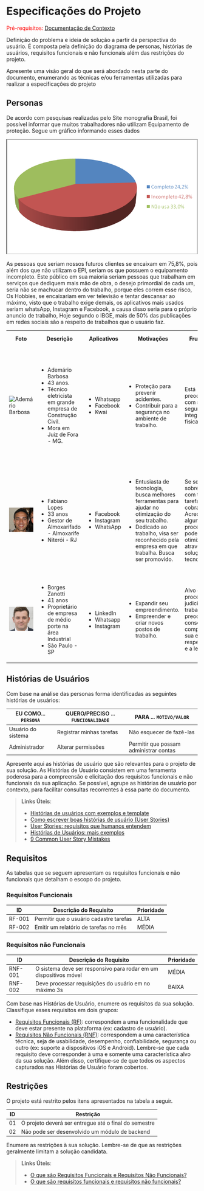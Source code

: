 # Especificações do Projeto

<span style="color:red">Pré-requisitos: <a href="1-Documentação de Contexto.md"> Documentação de Contexto</a></span>

Definição do problema e ideia de solução a partir da perspectiva do usuário. É composta pela definição do  diagrama de personas, histórias de usuários, requisitos funcionais e não funcionais além das restrições do projeto.

Apresente uma visão geral do que será abordado nesta parte do documento, enumerando as técnicas e/ou ferramentas utilizadas para realizar a especificações do projeto

## Personas

De acordo com pesquisas realizadas pelo Site monografia Brasil, foi possível informar que muitos trabalhadores não utilizam Equipamento de proteção. Segue um gráfico informando esses dados

<img src="../docs/img/figura.png"/>

As pessoas que seriam nossos futuros clientes se encaixam em 75,8%, pois além dos que não utilizam o EPI, seriam os que possuem o equipamento incompleto. 
Este público em sua maioria seriam pessoas que trabalham em serviços que dediquem mais mão de obra, o desejo primordial de cada um, seria não se machucar dentro do trabalho, porque eles correm esse risco, Os Hobbies, se encaixariam em ver televisão e tentar descansar ao máximo, visto que o trabalho exige demais, os aplicativos mais usados seriam whatsApp, Instagram e Facebook, a causa disso seria para o próprio anuncio de trabalho, Hoje segundo o IBGE, mais de 50% das publicações em redes sociais são a respeito de trabalhos que o usuário faz.

<table>
  <tr>
    <th>Foto</th>
    <th>Descrição</th>
    <th>Aplicativos</th>
    <th>Motivações</th>
    <th>Frustrações</th>
    <th>Hobbies, História</th>
  </tr>
  <tr>
    <td><img title="Ademário Barbosa" src="../docs/img/Ademário Barbosa.jpg"/></td>
    <td>
      <ul>
        <li>Ademário Barbosa</li>
        <li>43 anos.</li>
        <li>Técnico eletricista em grande empresa de Construção Civil.</li>
        <li>Mora em Juiz de Fora - MG.</li>
      </ul>
    </td>
    <td>
      <ul>
        <li>Whatsapp</li>
        <li>Facebook</li>
        <li>Kwai</li>
      </ul>
    </td>
    <td>
      <ul>
        <li>Proteção para prevenir acidentes.</li>
        <li>Contribuir para a segurança no ambiente de trabalho.</li>
      </ul>
    </td>
    <td>
        Está preocupado com sua segurança e integridade física.
    </td>
    <td>
        Nasceu em Juiz de Fora - MG técnico em Elétrica predial com mais de 15 anos de experiência, é casado e têm dois filhos de 12 e 14 anos. Nas horas vagas adora passear com seus filhos em shoppings e parques, pratica pesca.
    </td>
  </tr>
  <tr>
    <td><img title="Fabiano Lopes" src="../docs/img/Fabiano Lopes.jpg"/>
    </td>
    <td>
      <ul>
        <li>Fabiano Lopes</li>
        <li>33 anos</li>
        <li>Gestor de Almoxarifado - Almoxarife</li>
        <li>Niterói - RJ</li>
      </ul>
    </td>
    <td>
      <ul>
        <li>Facebook</li>
        <li>Instagram</li>
        <li>WhatsApp</li>
      </ul>
    </td>
    <td>
      <ul>
        <li>Entusiasta de tecnologia, busca melhores ferramentas para ajudar no otimização do seu trabalho.</li>
        <li>Dedicado ao trabalho, visa ser reconhecido pela empresa em que trabalha. Busca ser promovido.</li>
      </ul>
    </td>
    <td>
        Se sente sobrecarregado com tantas tarefas e cobranças. Acredita que alguns processos podem ser otimizados através de soluções tecnológicas.</td>
    <td>
       Graduando de Administração pela UFF, 5 anos de experiência como almoxarife. Faz cursos intensivos online para se manter atualizado como Informática, Excel e Gestão de Estoque. 
    </td>
  </tr>
  <tr>
    <td><img title="Borges Zanotti" src="../docs/img/Borges Zanoti.jpg"/></td>
    <td>
      <ul>
        <li>Borges Zanotti</li>
        <li>41 anos</li>
        <li>Proprietário de empresa de médio porte na área Industrial</li>
        <li>São Paulo - SP</li>
      </ul>
    </td>
    <td>
      <ul>
        <li>LinkedIn</li>
        <li>Whatsapp</li>
        <li>Instagram</li>
      </ul>
    </td>
    <td>
      <ul>
        <li>Expandir seu empreendimento.</li>
        <li>Empreender e criar novos postos de trabalho. </li>
      </ul>
    </td>
    <td>
        Alvo de processos judicias na vara trabalhista, está preocupado em conseguir comprovar que sua empresa respeita a NR6 e a legislação.
    </td>
    <td>
        Formado em Engenharia pela USP. Sempre atendo as inovações do mercado e em busca de novas tecnologias. É casado, gosta de viajar com sua esposa.
    </td>
  </tr>
</table>

## Histórias de Usuários

Com base na análise das personas forma identificadas as seguintes histórias de usuários:

|EU COMO... `PERSONA`| QUERO/PRECISO ... `FUNCIONALIDADE` |PARA ... `MOTIVO/VALOR`                 |
|--------------------|------------------------------------|----------------------------------------|
|Usuário do sistema  | Registrar minhas tarefas           | Não esquecer de fazê-las               |
|Administrador       | Alterar permissões                 | Permitir que possam administrar contas |

Apresente aqui as histórias de usuário que são relevantes para o projeto de sua solução. As Histórias de Usuário consistem em uma ferramenta poderosa para a compreensão e elicitação dos requisitos funcionais e não funcionais da sua aplicação. Se possível, agrupe as histórias de usuário por contexto, para facilitar consultas recorrentes à essa parte do documento.

> **Links Úteis**:
> - [Histórias de usuários com exemplos e template](https://www.atlassian.com/br/agile/project-management/user-stories)
> - [Como escrever boas histórias de usuário (User Stories)](https://medium.com/vertice/como-escrever-boas-users-stories-hist%C3%B3rias-de-usu%C3%A1rios-b29c75043fac)
> - [User Stories: requisitos que humanos entendem](https://www.luiztools.com.br/post/user-stories-descricao-de-requisitos-que-humanos-entendem/)
> - [Histórias de Usuários: mais exemplos](https://www.reqview.com/doc/user-stories-example.html)
> - [9 Common User Story Mistakes](https://airfocus.com/blog/user-story-mistakes/)

## Requisitos

As tabelas que se seguem apresentam os requisitos funcionais e não funcionais que detalham o escopo do projeto.

### Requisitos Funcionais

|ID    | Descrição do Requisito  | Prioridade |
|------|-----------------------------------------|----|
|RF-001| Permitir que o usuário cadastre tarefas | ALTA | 
|RF-002| Emitir um relatório de tarefas no mês   | MÉDIA |


### Requisitos não Funcionais

|ID     | Descrição do Requisito  |Prioridade |
|-------|-------------------------|----|
|RNF-001| O sistema deve ser responsivo para rodar em um dispositivos móvel | MÉDIA | 
|RNF-002| Deve processar requisições do usuário em no máximo 3s |  BAIXA | 

Com base nas Histórias de Usuário, enumere os requisitos da sua solução. Classifique esses requisitos em dois grupos:

- [Requisitos Funcionais
 (RF)](https://pt.wikipedia.org/wiki/Requisito_funcional):
 correspondem a uma funcionalidade que deve estar presente na
  plataforma (ex: cadastro de usuário).
- [Requisitos Não Funcionais
  (RNF)](https://pt.wikipedia.org/wiki/Requisito_n%C3%A3o_funcional):
  correspondem a uma característica técnica, seja de usabilidade,
  desempenho, confiabilidade, segurança ou outro (ex: suporte a
  dispositivos iOS e Android).
Lembre-se que cada requisito deve corresponder à uma e somente uma
característica alvo da sua solução. Além disso, certifique-se de que
todos os aspectos capturados nas Histórias de Usuário foram cobertos.

## Restrições

O projeto está restrito pelos itens apresentados na tabela a seguir.

|ID| Restrição                                             |
|--|-------------------------------------------------------|
|01| O projeto deverá ser entregue até o final do semestre |
|02| Não pode ser desenvolvido um módulo de backend        |


Enumere as restrições à sua solução. Lembre-se de que as restrições geralmente limitam a solução candidata.

> **Links Úteis**:
> - [O que são Requisitos Funcionais e Requisitos Não Funcionais?](https://codificar.com.br/requisitos-funcionais-nao-funcionais/)
> - [O que são requisitos funcionais e requisitos não funcionais?](https://analisederequisitos.com.br/requisitos-funcionais-e-requisitos-nao-funcionais-o-que-sao/)
